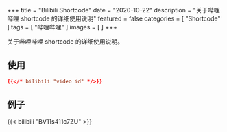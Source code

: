 +++
title = "Bilibili Shortcode"
date = "2020-10-22"
description = "关于哔哩哔哩 shortcode 的详细使用说明"
featured = false
categories = [
  "Shortcode"
]
tags = [
  "哔哩哔哩"
]
images = [
]
+++

关于哔哩哔哩 shortcode 的详细使用说明。
<!--more-->

## 使用

```toml
{{</* bilibili "video id" */>}}
```

## 例子

{{< bilibili "BV11s411c7ZU" >}}
